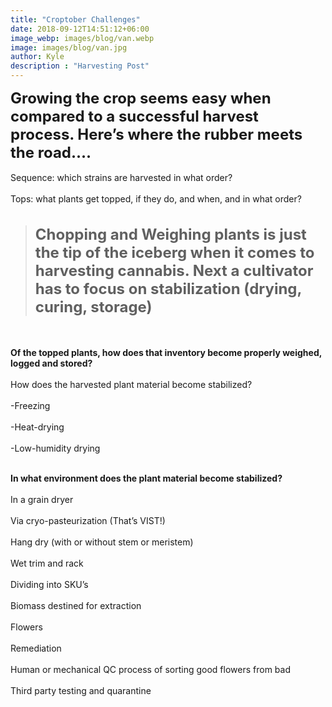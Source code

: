 ```yaml
---
title: "Croptober Challenges"
date: 2018-09-12T14:51:12+06:00
image_webp: images/blog/van.webp
image: images/blog/van.jpg
author: Kyle
description : "Harvesting Post"
---
```


<font size= "5"><b>Growing the crop seems easy when compared to a successful harvest process.  Here’s where the rubber meets the road.... </b></font>
<br><br>Sequence: which strains are harvested in what order?
<br><br>Tops: what plants get topped, if they do, and when, and in what order?



> <h1 style="font-size: 24px;"><b>Chopping and Weighing plants is just the tip of the iceberg when it comes to harvesting cannabis. Next a cultivator has to focus on stabilization (drying, curing, storage)</b></h1>

<br><br><b>Of the topped plants, how does that inventory become properly weighed, logged and stored?</b>
<br><br>How does the harvested plant material become stabilized?
<br><br>-Freezing</br>
<br>-Heat-drying</br>
<br>-Low-humidity drying</br>
<br><p><b>In what environment does the plant material become stabilized?</b>
<br><br>In a grain dryer
<br><br>Via cryo-pasteurization (That’s VIST!)
<br><br>Hang dry (with or without stem or meristem)
<br><br>Wet trim and rack
<br><br>Dividing into SKU’s
<br><br>Biomass destined for extraction
<br><br>Flowers
<br><br>Remediation
<br><br>Human or mechanical QC process of sorting good flowers from bad
<br><br>Third party testing and quarantine</p>